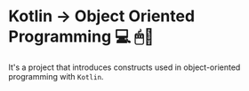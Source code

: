 # Kotlin -> Object Oriented Programming 💻 🖱📲
It's a project that introduces constructs used in object-oriented programming with `Kotlin`.
